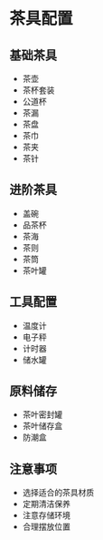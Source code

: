 # 茶具配置

## 基础茶具
- 茶壶
- 茶杯套装
- 公道杯
- 茶漏
- 茶盘
- 茶巾
- 茶夹
- 茶针

## 进阶茶具
- 盖碗
- 品茶杯
- 茶海
- 茶则
- 茶筒
- 茶叶罐

## 工具配置
- 温度计
- 电子秤
- 计时器
- 储水罐

## 原料储存
- 茶叶密封罐
- 茶叶储存盒
- 防潮盒

## 注意事项
- 选择适合的茶具材质
- 定期清洁保养
- 注意存储环境
- 合理摆放位置